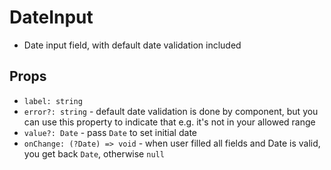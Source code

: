 # DateInput

- Date input field, with default date validation included

## Props

- `label: string`
- `error?: string` - default date validation is done by component, but you can use this property to indicate that e.g. it's not in your allowed range
- `value?: Date` - pass `Date` to set initial date
- `onChange: (?Date) => void` - when user filled all fields and Date is valid, you get back `Date`, otherwise `null`
